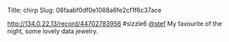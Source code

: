 Title: chirp
Slug: 08faabf0df0e1088a6fe2cf1f6c37ace

<a href="http://134.0.22.13/record/44702783956">http://134.0.22.13/record/44702783956</a> #sizzle6 <a href="http://twitter.com/stef">@stef</a> My favourite of the night, some lovely data jewelry.
